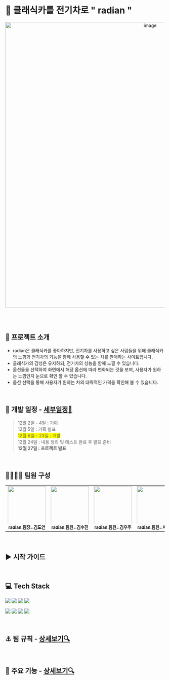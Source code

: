 # 🚗 클래식카를 전기차로 " radian "

<p align="center"><img width="900" alt="image" src="https://github.com/user-attachments/assets/7efd8922-2694-4953-b4eb-778ef5be9862"></p>

<br>
<br>

## 📑 **프로젝트 소개**

- radian은 클래식카를 좋아하지만, 전기차를 사용하고 싶은 사람들을 위해 클래식카의 느낌과 전기차의 기능을 함께 사용할 수 있는 차를 판매하는 사이트입니다.
- 클래식카의 감성은 유지하되, 전기차의 성능을 함께 느낄 수 있습니다.
- 옵션들을 선택하여 화면에서 해당 옵션에 따라 변화되는 것을 보며, 사용자가 원하는 느낌인지 눈으로 확인 할 수 있습니다.
- 옵션 선택을 통해 사용자가 원하는 차의 대략적인 가격을 확인해 볼 수 있습니다.

<br>

## 📆 **개발 일정** - [세부일정🔎]()

> 12월 2일 - 4일 : 기획 <br>
> 12월 5일 : 기획 발표 <br> <span style="background-color:yellow">12월 6일 - 23일 : 개발 <br></span>
> 12월 24일 : 내용 정리 및 테스트 완료 후 발표 준비 <br> **12월 27일 : 프로젝트 발표**

<br>

## 🧑‍🧑‍🧒‍🧒 **팀원 구성**

<table>
  <tbody>
    <tr>
      <td align="center"><a href="https://github.com/Devkdy22"><img src="https://avatars.githubusercontent.com/u/120148744?s=400&u=2409183572bda61e63d318220d745f78f902db50&v=4" width="120px;" alt=""/><br /><sub><b>radian 팀장 : 김도연 </b></sub></a><br /></td>
      <td align="center"><a href="https://github.com/ksj0621"><img src="https://avatars.githubusercontent.com/u/184090294?v=4" width="120px;" alt=""/><br /><sub><b>radian 팀원 : 김수진</b></sub></a><br /></td>
      <td align="center"><a href="https://github.com/structified"><img src="https://avatars.githubusercontent.com/u/53807656?v=4" width="120px;" alt=""/><br /><sub><b>radian 팀원 : 김우주</b></sub></a><br /></td>
      <td align="center"><a href="https://github.com/incolore9"><img src="https://avatars.githubusercontent.com/u/180628269?v=4" width="120px;" alt=""/><br /><sub><b>radian 팀원 : 박한솔</b></sub></a><br /></td>
  </tbody>
</table>

<br>

## ▶️ **시작 가이드**

<br>

## 💻 **Tech Stack**

<img src="https://img.shields.io/badge/React-61DAFB?style=for-the-badge&logo=React&logoColor=black"> <img src="https://img.shields.io/badge/Css-1572B6?style=for-the-badge&logo=Css&logoColor=white">
<img src="https://img.shields.io/badge/three.js-000000?style=for-the-badge&logo=Css&logoColor=white">
<img src="https://img.shields.io/badge/Typescript-3178C6?style=for-the-badge&logo=Typescript&logoColor=white"/>

<img src="https://img.shields.io/badge/GitHub-181717?style=for-the-badge&logo=GitHub&logoColor=white"/> <img src="https://img.shields.io/badge/Visual Studio Code-007ACC?style=for-the-badge&logo=Visual Studio Code&logoColor=white"/> <img src="https://img.shields.io/badge/figma-F24E1E?style=for-the-badge&logo=Typescript&logoColor=white"/> <img src="https://img.shields.io/badge/googledocs-4285F4?style=for-the-badge&logo=Typescript&logoColor=white"/>

<br>

## ⚓️ **팀 규칙** - [상세보기🔍](https://github.com/ormcamp-fe-3rd/radian/wiki/%ED%8C%80%EA%B7%9C%EC%B9%99)

<br>

## 📌 **주요 기능** - [상세보기🔍]()

<br>
